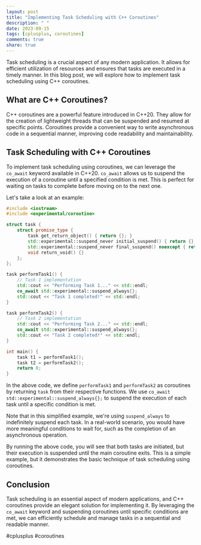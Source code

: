 ```yaml
---
layout: post
title: "Implementing Task Scheduling with C++ Coroutines"
description: " "
date: 2023-09-15
tags: [cplusplus, coroutines]
comments: true
share: true
---
```


Task scheduling is a crucial aspect of any modern application. It allows for efficient utilization of resources and ensures that tasks are executed in a timely manner. In this blog post, we will explore how to implement task scheduling using C++ coroutines.

## What are C++ Coroutines?

C++ coroutines are a powerful feature introduced in C++20. They allow for the creation of lightweight threads that can be suspended and resumed at specific points. Coroutines provide a convenient way to write asynchronous code in a sequential manner, improving code readability and maintainability.

## Task Scheduling with C++ Coroutines

To implement task scheduling using coroutines, we can leverage the `co_await` keyword available in C++20. `co_await` allows us to suspend the execution of a coroutine until a specified condition is met. This is perfect for waiting on tasks to complete before moving on to the next one.

Let's take a look at an example:

```cpp
#include <iostream>
#include <experimental/coroutine>

struct task {
    struct promise_type {
        task get_return_object() { return {}; }
        std::experimental::suspend_never initial_suspend() { return {}; }
        std::experimental::suspend_never final_suspend() noexcept { return {}; }
        void return_void() {}
    };
};

task performTask1() {
    // Task 1 implementation
    std::cout << "Performing Task 1..." << std::endl;
    co_await std::experimental::suspend_always{};
    std::cout << "Task 1 completed!" << std::endl;
}

task performTask2() {
    // Task 2 implementation
    std::cout << "Performing Task 2..." << std::endl;
    co_await std::experimental::suspend_always{};
    std::cout << "Task 2 completed!" << std::endl;
}

int main() {
    task t1 = performTask1();
    task t2 = performTask2();
    return 0;
}
```

In the above code, we define `performTask1` and `performTask2` as coroutines by returning `task` from their respective functions. We use `co_await std::experimental::suspend_always{};` to suspend the execution of each task until a specific condition is met.

Note that in this simplified example, we're using `suspend_always` to indefinitely suspend each task. In a real-world scenario, you would have more meaningful conditions to wait for, such as the completion of an asynchronous operation.

By running the above code, you will see that both tasks are initiated, but their execution is suspended until the main coroutine exits. This is a simple example, but it demonstrates the basic technique of task scheduling using coroutines.

## Conclusion

Task scheduling is an essential aspect of modern applications, and C++ coroutines provide an elegant solution for implementing it. By leveraging the `co_await` keyword and suspending coroutines until specific conditions are met, we can efficiently schedule and manage tasks in a sequential and readable manner.

#cplusplus #coroutines